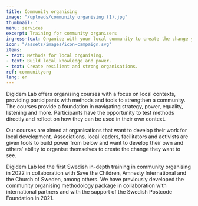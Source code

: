 ```yaml
---
title: Community organising
image: "/uploads/community organising (1).jpg"
thumbnail: ''
menu: services
excerpt: Training for community organisers
ingress-text: Organise with your local community to create the change you want to see! Digidem Lab offers training in community organising.
icon: "/assets/images/icon-campaign.svg"
items:
- text: Methods for local organising.
- text: Build local knowledge and power.
- text: Create resilient and strong organisations.
ref: communityorg
lang: en
---
```


Digidem Lab offers organising courses with a focus on local contexts, providing participants with methods and tools to strengthen a community. The courses provide a foundation in navigating strategy, power, equality, listening and more. Participants have the opportunity to test methods directly and reflect on how they can be used in their own context.

Our courses are aimed at organisations that want to develop their work for local development. Associations, local leaders, facilitators and activists are given tools to build power from below and want to develop their own and others' ability to organise themselves to create the change they want to see.

Digidem Lab led the first Swedish in-depth training in community organising in 2022 in collaboration with Save the Children, Amnesty International and the Church of Sweden, among others. We have previously developed the community organising methodology package in collaboration with international partners and with the support of the Swedish Postcode Foundation in 2021.
